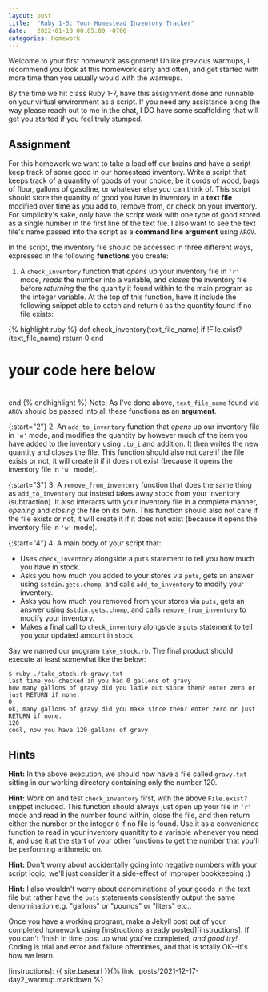 ```yaml
---
layout: post
title:  "Ruby 1-5: Your Homestead Inventory Tracker"
date:   2022-01-10 00:05:00 -0700
categories: Homework
---
```


Welcome to your first homework assignment! Unlike previous warmups, I recommend you look at this homework early and often, and get started with more time than you usually would with the warmups.

By the time we hit class Ruby 1-7, have this assignment done and runnable on your virtual environment as a script. If you need any assistance along the way please reach out to me in the chat, I DO have some scaffolding that will get you started if you feel truly stumped.

Assignment
---
For this homework we want to take a load off our brains and have a script keep track of some good in our homestead inventory. Write a script that keeps track of a quantity of goods of your choice, be it cords of wood, bags of flour, gallons of gasoline, or whatever else you can think of. This script should store the quantity of good you have in inventory in a **text file** modified over time as you add to, remove from, or check on your inventory. For simplicity's sake, only have the script work with one type of good stored as a single number in the first line of the text file. I also want to see the text file's name passed into the script as a **command line argument** using `ARGV`.

In the script, the inventory file should be accessed in three different ways, expressed in the following **functions** you create:

1. A `check_inventory` function that *opens* up your inventory file in `'r'` mode, *reads* the number into a variable, and *closes* the inventory file before *returning* the the quanity it found within to the main program as the integer variable. At the top of this function, have it include the following snippet able to catch and return `0` as the quantity found if no file exists:

{% highlight ruby %}
def check_inventory(text_file_name)
  if !File.exist?(text_file_name)
    return 0
  end
  #
  # your code here below
  #
end
{% endhighlight %}
Note: As I've done above, `text_file_name` found via `ARGV` should be passed into all these functions as an **argument**.

{:start="2"}
2. An `add_to_inventory` function that *opens* up our inventory file in `'w'` mode, and modifies the quantity by however much of the item you have added to the inventory using `.to_i` and addition. It then writes the new quantity and closes the file. This function should also not care if the file exists or not, it will create it if it does not exist (because it opens the inventory file in `'w'` mode).

{:start="3"}
3. A `remove_from_inventory` function that does the same thing as `add_to_inventory` but instead takes away stock from your inventory (subtraction). It also interacts with your inventory file in a complete manner, *opening* and *closing* the file on its own. This function should also not care if the file exists or not, it will create it if it does not exist (because it opens the inventory file in `'w'` mode).

{:start="4"}
4. A main body of your script that:
  - Uses `check_inventory` alongside a `puts` statement to tell you how much you have in stock.
  - Asks you how much you added to your stores via `puts`, gets an answer using `$stdin.gets.chomp`, and calls `add_to_inventory` to modify your inventory.
  - Asks you how much you removed from your stores via `puts`, gets an answer using `$stdin.gets.chomp`, and calls `remove_from_inventory` to modify your inventory.
  - Makes a final call to `check_inventory` alongside a `puts` statement to tell you your updated amount in stock.

Say we named our program `take_stock.rb`. The final product should execute at least somewhat like the below:

```
$ ruby ./take_stock.rb gravy.txt 
last time you checked in you had 0 gallons of gravy
how many gallons of gravy did you ladle out since then? enter zero or just RETURN if none.
0 
ok, many gallons of gravy did you make since then? enter zero or just RETURN if none.
120
cool, now you have 120 gallons of gravy
```

Hints
---
**Hint:** In the above execution, we should now have a file called `gravy.txt` sitting in our working directory containing only the number 120.

**Hint:** Work on and test `check_inventory` first, with the above `File.exist?` snippet included. This function should always just open up your file in `'r'` mode and read in the number found within, close the file, and then return either the number or the integer `0` if no file is found. Use it as a convenience function to read in your inventory quanitity to a variable whenever you need it, and use it at the start of your other functions to get the number that you'll be performing arithmetic on.

**Hint:** Don't worry about accidentally going into negative numbers with your script logic, we'll just consider it a side-effect of improper bookkeeping :)

**Hint:** I also wouldn't worry about denominations of your goods in the text file but rather have the `puts` statements consistently output the same denomination e.g. "gallons" or "pounds" or "liters" etc..

Once you have a working program, make a Jekyll post out of your completed homework using [instructions already posted][instructions]. If you can't finish in time post up what you've completed, *and good try!* Coding is trial and error and failure oftentimes, and that is totally OK--it's how we learn.

[instructions]: {{ site.baseurl }}{% link _posts/2021-12-17-day2_warmup.markdown %} 
